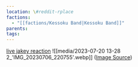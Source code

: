 ```yaml
---
location: \#reddit-rplace
factions:
  - "[[factions/Kessoku Band|Kessoku Band]]"
parents: 
tags: 
---
```

[live jakey reaction](discord://discord.com/channels/1093664259273130084/1131230952119615600/1131578300314165275)
![[media/2023-07-20 13-28 2_'IMG_20230706_220755'.webp]]
([Image Source](discord://discord.com/channels/1093664259273130084/1131230952119615600/1131578300314165275))
